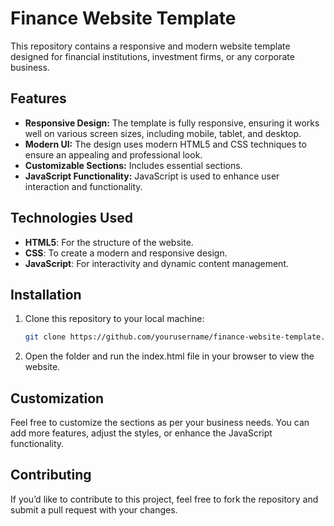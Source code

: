 # Finance Website Template

This repository contains a responsive and modern website template designed for financial institutions, investment firms, or any corporate business.

## Features

- **Responsive Design:** The template is fully responsive, ensuring it works well on various screen sizes, including mobile, tablet, and desktop.
- **Modern UI:** The design uses modern HTML5 and CSS techniques to ensure an appealing and professional look.
- **Customizable Sections:** Includes essential sections.
- **JavaScript Functionality:** JavaScript is used to enhance user interaction and functionality.
  
## Technologies Used

- **HTML5**: For the structure of the website.
- **CSS**: To create a modern and responsive design.
- **JavaScript**: For interactivity and dynamic content management.

## Installation

1. Clone this repository to your local machine:

   ```bash
   git clone https://github.com/yourusername/finance-website-template.git

2.	Open the folder and run the index.html file in your browser to view the website.

## Customization

Feel free to customize the sections as per your business needs. You can add more features, adjust the styles, or enhance the JavaScript functionality.

## Contributing

If you’d like to contribute to this project, feel free to fork the repository and submit a pull request with your changes.
